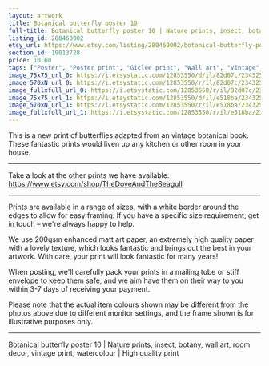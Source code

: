 ```yaml
---
layout: artwork
title: Botanical butterfly poster 10 
full-title: Botanical butterfly poster 10 | Nature prints, insect, botany, wall art, room decor, vintage print, watercolour | High quality print
listing_id: 280460002
etsy_url: https://www.etsy.com/listing/280460002/botanical-butterfly-poster-10-nature?utm_source=ds&utm_medium=api&utm_campaign=api
section_id: 19013728
price: 10.60
tags: ["Poster", "Poster print", "Giclee print", "Wall art", "Vintage", "Watercolour", "Nature", "Botanical art", "Wildlife", "Nature print", "Butterfly print", "Butterfly art", "Butterfly poster"]
image_75x75_url_0: https://i.etsystatic.com/12853550/d/il/82d07c/2343256719/il_75x75.2343256719_nfd4.jpg?version=0
image_570xN_url_0: https://i.etsystatic.com/12853550/r/il/82d07c/2343256719/il_570xN.2343256719_nfd4.jpg
image_fullxfull_url_0: https://i.etsystatic.com/12853550/r/il/82d07c/2343256719/il_fullxfull.2343256719_nfd4.jpg
image_75x75_url_1: https://i.etsystatic.com/12853550/d/il/e518ba/2343257111/il_75x75.2343257111_herk.jpg?version=0
image_570xN_url_1: https://i.etsystatic.com/12853550/r/il/e518ba/2343257111/il_570xN.2343257111_herk.jpg
image_fullxfull_url_1: https://i.etsystatic.com/12853550/r/il/e518ba/2343257111/il_fullxfull.2343257111_herk.jpg
---
```

This is a new print of butterflies adapted from an vintage botanical book. These fantastic prints would liven up any kitchen or other room in your house. 

---

Take a look at the other prints we have available: https://www.etsy.com/shop/TheDoveAndTheSeagull

---

Prints are available in a range of sizes, with a white border around the edges to allow for easy framing. If you have a specific size requirement, get in touch – we&#39;re always happy to help.

We use 200gsm enhanced matt art paper, an extremely high quality paper with a lovely texture, which looks fantastic and brings out the best in your artwork. With care, your print will look fantastic for many years!

When posting, we&#39;ll carefully pack your prints in a mailing tube or stiff envelope to keep them safe, and we aim have them on their way to you within 3-7 days of receiving your payment.

Please note that the actual item colours shown may be different from the photos above due to different monitor settings, and the frame shown is for illustrative purposes only.

---

Botanical butterfly poster 10 | Nature prints, insect, botany, wall art, room decor, vintage print, watercolour | High quality print
